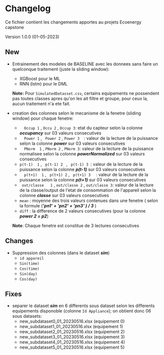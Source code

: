 # Changelog
Ce fichier contient les changements apportes au projets Ecoenergy capstone
 
Version 1.0.0 (01-05-2023)
## **New**
- Entrainement des modeles de BASELINE avec les donnees sans faire un quelconque traitement (juste la sliding window):
    * XGBoost pour le ML
    * RNN (lstm) pour le DML

    **Note:** Pour `SimulatedDatasset.csv`, certains equipements ne possendent pas toutes classes apres qu'on les ait filtre et groupe, pour ceux la, aucun traitement n'a ete fait.
- creation des colonnes selon le mecanisme de la fenetre (sliding window) pour chaque fenetre:
    * `   Occup 1 ` , ` Occu 2 ` , ` Occup 3 `: etat du capteur selon la colonne **_occupancy_** sur 03 valeurs consecutives
    * `   Power 1 ` , ` Power 2` , ` Power 3   `: valeur de la lecture de la puissance selon la colonne **_power_** sur 03 valeurs consecutives
    * `   PNorm  1 ` , ` PNorm 2 ` , ` PNorm 3 `: valeur de la lecture de la puissance normalisee selon la colonne **_powerNormalized_** sur 03 valeurs consecutives    
    * ` p(t-1)  1 ` , `  p(t-1) 2  ` , `  p(t-1) 3  `: valeur de la lecture de la puissance selon la colonne **_p(t-1)_** sur 03 valeurs consecutives    
     * `   p(t+1)  1 ` , `  p(t+1) 2 ` , `  p(t+1) 3   ` : valeur de la lecture de la puissance selon la colonne **_p(t+1)_** sur 03 valeurs consecutives      
    * `  out/classe   1 ` , ` out/classe 2 ` , ` out/classe 3 `: valeur de la lecture de la classe/output de l'etat de consommation de l'appareil selon la colonne **_classe_** sur 03 valeurs consecutives    
    * `mean` : moyenne des trois valeurs contenues dans une fenetre ( selon la formule (**_'pn1' + 'pn2' + 'pn3' ) / 3_** ) 
    * `diff` : la difference de 2 valeurs consecutives (pour la colonne **_power 2 = p2_**)

    **Note**: Chaque fenetre est constitue de 3 lectures consecutives
 
## **Changes** 
- Suppression des colonnes (dans le dataset **_sim_**)
    * ` id appareil `
    * ` Sin(time) ` 
    * ` Cos(time) ` 
    * ` Sin(day) ` 
    * ` Cos(day) `
 
## **Fixes**
- separer le dataset **_sim_** en 6 differents sous dataset selon les differents equipements disponoble (colonne `Id Appliance`); on obtient donc 06 sous datasets:
    - new_subdataset0_01_20230516.xlsx (equipement 0)
    - new_subdataset1_01_20230516.xlsx (equipement 1)
    - new_subdataset2_01_20230516.xlsx (equipement 2)
    - new_subdataset3_01_20230516.xlsx (equipement 3)
    - new_subdataset4_01_20230516.xlsx (equipement 4)
    - new_subdataset5_01_20230516.xlsx (equipement 5)

